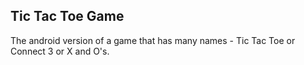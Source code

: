 ## Tic Tac Toe Game
The android version of a game that has many names - Tic Tac Toe or Connect 3 or X and O's.
